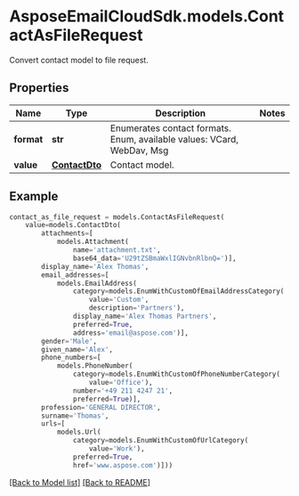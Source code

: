 # AsposeEmailCloudSdk.models.ContactAsFileRequest

Convert contact model to file request.             

## Properties
Name | Type | Description | Notes
------------ | ------------- | ------------- | -------------
**format** |**str** |Enumerates contact formats. Enum, available values: VCard, WebDav, Msg |
**value** |[**ContactDto**](ContactDto.md) |Contact model.              |



## Example
```python
contact_as_file_request = models.ContactAsFileRequest(
    value=models.ContactDto(
        attachments=[
            models.Attachment(
                name='attachment.txt',
                base64_data='U29tZSBmaWxlIGNvbnRlbnQ=')],
        display_name='Alex Thomas',
        email_addresses=[
            models.EmailAddress(
                category=models.EnumWithCustomOfEmailAddressCategory(
                    value='Custom',
                    description='Partners'),
                display_name='Alex Thomas Partners',
                preferred=True,
                address='email@aspose.com')],
        gender='Male',
        given_name='Alex',
        phone_numbers=[
            models.PhoneNumber(
                category=models.EnumWithCustomOfPhoneNumberCategory(
                    value='Office'),
                number='+49 211 4247 21',
                preferred=True)],
        profession='GENERAL DIRECTOR',
        surname='Thomas',
        urls=[
            models.Url(
                category=models.EnumWithCustomOfUrlCategory(
                    value='Work'),
                preferred=True,
                href='www.aspose.com')]))
```


[[Back to Model list]](Models.md) [[Back to README]](README.md)

